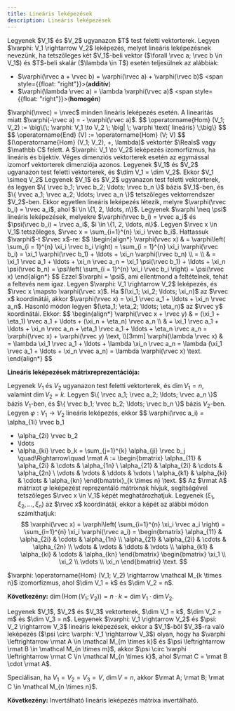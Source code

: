 ```yaml
---
title: Lineáris leképezések
description: Lineáris leképezések
---
```


<Definition title="Lineáris leképezés" id="definition.1.27" >
  Legyenek $V_1$ és $V_2$ ugyanazon $T$ test feletti vektorterek. Legyen
  $\varphi: V_1 \rightarrow V_2$ leképezés, melyet lineáris leképezésnek
  nevezünk, ha tetszőleges két $V_1$-beli vektor ($\forall \rvec a; \rvec b \in
    V_1$) és $T$-beli skalár ($\lambda \in T$) esetén teljesülnek az alábbiak:

  - $\varphi(\rvec a + \rvec b) = \varphi(\rvec a) + \varphi(\rvec b)$
    <span style={{float: "right"}}>(**additív**)</span>
  - $\varphi(\lambda \rvec a) = \lambda \varphi(\rvec a)$
    <span style={{float: "right"}}>(**homogén**)</span>
</Definition>

<Note>
  $\varphi(\nvec) = \nvec$ minden lineáris leképezés esetén.
</Note>

<Note>
  A linearitás miatt $\varphi(-\rvec a) = - \varphi(\rvec a)$.
</Note>

<Definition title="Homomorfizmus" id="definition.1.28" >
  $$
    \operatorname{Hom} (V_1; V_2) := \big\{\;
    \varphi: V_1 \to V_2 \; \big| \; \varphi \text{ lineáris}
    \;\big\}
  $$
</Definition>

<Definition title="Endomorfizmus" id="definition.1.29" >
  $$
    \operatorname{End} (V) := \operatorname{Hom} (V; V)
  $$
</Definition>

<Statement>
  $(\operatorname{Hom} (V_1; V_2), +, \lambda)$  vektortér $\Reals$ vagy
  $\mathbb C$ felett.
</Statement>

<Definition title="Izomorfizmus" id="definition.1.30" >
  A $\varphi: V_1 \to V_2$ leképezés izomorfizmus, ha lineáris és bijektív.
</Definition>

<Statement>
  Véges dimenziós vektorterek esetén az egymással izomorf vektorterek dimenziója
  azonos.
</Statement>

<Statement>
  Legyenek $V_1$ és $V_2$ ugyanazon test feletti vektorterek, és
  $\dim V_1 = \dim V_2$. Ekkor $V_1 \simeq V_2$
</Statement>

<Theorem title="Lineáris leképezések alaptétele" id="theorem.1.7" >
  Legyenek $V_1$ és $V_2$ ugyanazon test feletti vektorterek, és legyen
  $\{ \rvec b_1; \rvec b_2; \ldots; \rvec b_n \}$ bázis $V_1$-ben, és
  $\{ \rvec a_1; \rvec a_2; \ldots; \rvec a_n \}$ tetszőleges vektorrendszer
  $V_2$-ben. Ekkor egyetlen lineáris leképezés létezik, melyre
  $\varphi(\rvec b_i) = \rvec a_i$, ahol $i \in \{1, 2, \ldots, n\}$.

  <Proof title="Unicitás, indirekt módon" >
    Legyenek $\varphi \neq \psi$ lineáris leképezések, melyekre
    $\varphi(\rvec b_i) = \rvec a_i$ és $\psi(\rvec b_i) = \rvec a_i$,
    $i \in \{1, 2, \ldots, n\}$. Legyen $\rvec x \in V_1$ tetszőleges,
    $\rvec x = \sum_{i=1}^{n} \xi_i \rvec b_i$. Hattassuk $\varphi$-t
    $\rvec x$-re:
    $$
    \begin{align*}
      \varphi(\rvec x)
       & = \varphi\left(
      \sum_{i = 1}^{n} \xi_i \rvec b_i
      \right)
      = \sum_{i = 1}^{n} \xi_i \varphi(\rvec b_i)
      = \xi_1 \varphi(\rvec b_1) + \ldots + \xi_n \varphi(\rvec b_n) \\
      =
      \\
       & = \xi_1 \rvec a_1 + \ldots + \xi_n \rvec a_n
      = \xi_1 \psi(\rvec b_1) + \ldots + \xi_n \psi(\rvec b_n)
      = \psi\left(
      \sum_{i = 1}^{n} \xi_i \rvec b_i
      \right)
      = \psi(\rvec x)
    \end{align*}
    $$
    Ezzel $\varphi = \psi$, ami ellentmond a feltételnek, tehát a feltevés nem
    igaz.
  </Proof>

  <Proof title="Egzisztencia, konstruktív bizonyítás" >
    Legyen $\varphi: V_1 \rightarrow V_2$ leképezés, és
    $\rvec x \mapsto \varphi(\rvec x)$. Ha $(\xi_1; \xi_2; \ldots; \xi_n)$
    az $\rvec x$ koordinátái, akkor $\varphi(\rvec x) = \xi_1 \rvec a_1 +
      \ldots + \xi_n \rvec a_n$. Hasonló módon legyen $(\eta_1; \eta_2; \ldots;
      \eta_n)$ az $\rvec y$ koordinátái. Ekkor:
    $$
    \begin{align*}
      \varphi(\rvec x + \rvec y)
       & = (\xi_1 + \eta_1) \rvec a_1 + \ldots + (\xi_n + \eta_n) \rvec a_n
      \\
       & = \xi_1 \rvec a_1 + \ldots + \xi_n \rvec a_n
      + \eta_1 \rvec a_1 + \ldots + \eta_n \rvec a_n
      = \varphi(\rvec x) + \varphi(\rvec y)
      \text,
      \\[3mm]
      \varphi(\lambda \rvec x)
       & = \lambda \xi_1 \rvec a_1 + \ldots + \lambda \xi_n \rvec a_n
      = \lambda (\xi_1 \rvec a_1 + \ldots + \xi_n \rvec a_n)
      = \lambda \varphi(\rvec x)
      \text.
    \end{align*}
    $$
  </Proof>
</Theorem>

**Lineáris leképezések mátrixreprezentációja:**

Legyenek $V_1$ és $V_2$ ugyanazon test feletti vektorterek, és $\dim V_1 = n$,
valamint $\dim V_2 = k$. Legyen $\{ \rvec a_1; \rvec a_2; \ldots; \rvec a_n \}$
bázis $V_1$-ben, és $\{ \rvec b_1; \rvec b_2; \ldots; \rvec b_n \}$ bázis
$V_2$-ben. Legyen $\varphi: V_1 \rightarrow V_2$ lineáris leképezés, ekkor
$$
  \varphi(\rvec a_i)
  = \alpha_{1i} \rvec b_1
  + \alpha_{2i} \rvec b_2
  + \ldots
  + \alpha_{ki} \rvec b_k
  = \sum_{j=1}^{k} \alpha_{ji} \rvec b_j
  \quad\Rightarrow\quad
  \rmat A := \begin{bmatrix}
    \alpha_{11} & \alpha_{2i} & \cdots & \alpha_{1n} \\
    \alpha_{21} & \alpha_{2i} & \cdots & \alpha_{2n} \\
    \vdots      & \vdots      & \ddots & \vdots      \\
    \alpha_{k1} & \alpha_{ki} & \cdots & \alpha_{kn}
  \end{bmatrix}_{k \times n}
  \text.
$$
Az $\rmat A$ mátrixot $\varphi$ leképezést reprezentáló mátrixnak hívjuk,
segítségével tetszőleges $\rvec x \in V_1$ képét meghatározhatjuk. Legyenek
$(\xi_1, \xi_2, \ldots, \xi_n)$ az $\rvec x$ koordinátái, ekkor a képét az
alábbi módon számíthatjuk:
$$
  \varphi(\rvec x)
  = \varphi\left( \sum_{i=1}^{n} \xi_i \rvec a_i \right)
  = \sum_{i=1}^{n} \xi_i \varphi(\rvec a_i)
  = \begin{bmatrix}
    \alpha_{11} & \alpha_{2i} & \cdots & \alpha_{1n} \\
    \alpha_{21} & \alpha_{2i} & \cdots & \alpha_{2n} \\
    \vdots      & \vdots      & \ddots & \vdots      \\
    \alpha_{k1} & \alpha_{ki} & \cdots & \alpha_{kn}
  \end{bmatrix} \begin{bmatrix}
    \xi_1  \\
    \xi_2  \\
    \vdots \\
    \xi_n
  \end{bmatrix}
  \text.
$$

<Statement>
  $\varphi: \operatorname{Hom} (V_1; V_2) \rightarrow \mathcal M_{k \times n}$
  izomorfizmus, ahol $\dim V_1 = k$ és $\dim V_2 = n$.

  **Következény:**
  $\dim(\operatorname{Hom} (V_1; V_2)) = n \cdot k = \dim V_1 \cdot \dim V_2$.
</Statement>

<Statement>
  Legyenek $V_1$, $V_2$ és $V_3$ vektorterek, $\dim V_1 = k$, $\dim V_2 = m$ és
  $\dim V_3 = n$. Legyenek $\varphi: V_1 \rightarrow V_2$ és $\psi: V_2
    \rightarrow V_3$ lineáris leképezések, ekkor a $V_1$-ből $V_3$-ra való
  leképezés ($\psi \circ \varphi: V_1 \rightarrow V_3$) olyan, hogy ha
  $\varphi \leftrightarrow \rmat A \in \mathcal M_{m \times k}$ és
  $\psi \leftrightarrow \rmat B \in \mathcal M_{n \times m}$, akkor
  $\psi \circ \varphi \leftrightarrow \rmat C \in \mathcal M_{n \times k}$, ahol
  $\rmat C = \rmat B \cdot \rmat A$.

  Speciálisan, ha $V_1 = V_2 = V_3 = V$, $\dim V = n$, akkor
  $\rmat A; \rmat B; \rmat C \in \mathcal M_{n \times n}$.

  **Következény:**
  Invertálható lineáris leképezés mátrixa invertálható.
</Statement>